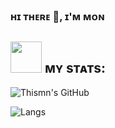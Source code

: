 ### ʜɪ ᴛʜᴇʀᴇ 👋,  ɪ'ᴍ ᴍᴏɴ

## <img src="https://media.giphy.com/media/IqgySmxEgP0rs40ZMB/giphy.gif" width="50"> ᴍʏ sᴛᴀᴛs:

![Thismn's GitHub](https://github-readme-stats.vercel.app/api?username=thismn&show_icons=true&theme=radical)

![Langs](https://github-readme-stats.vercel.app/api/top-langs/?username=thismn&layout=compact&theme=midnight-purple&hide=Css)
